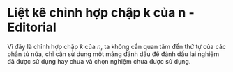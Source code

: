 # Liệt kê chỉnh hợp chập k của n - Editorial

Vì đây là chỉnh hợp chập $k$ của $n$, ta không cần quan tâm đến thứ tự của các phần tử nữa, chỉ cần sử dụng một mảng đánh dấu để đánh dấu lại nghiệm đã được sử dụng hay chưa và chọn nghiệm chưa được sử dụng.